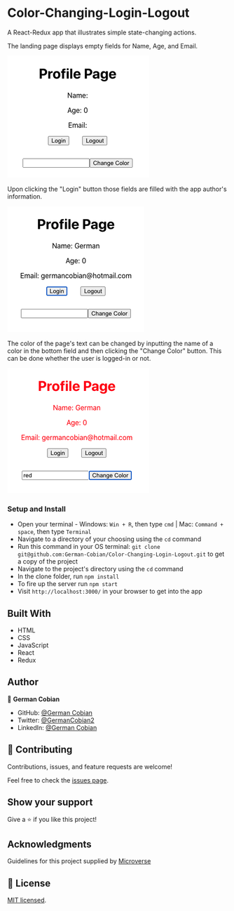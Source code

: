 # Color-Changing-Login-Logout

A React-Redux app that illustrates simple state-changing actions.  

The landing page displays empty fields for Name, Age, and Email.

![Before login](/src/assets/Before-login.png?raw=true "Before login")

Upon clicking the "Login" button those fields are filled with the app author's information.

![After login](/src/assets/After-login.png?raw=true "After login")

The color of the page's text can be changed by inputting the name of a color in the bottom field and then clicking the "Change Color" button. This can be done whether the user is logged-in or not.

![Color change](/src/assets/Change-color.png?raw=true "Color change")


### Setup and Install

* Open your terminal - Windows: `Win + R`, then type `cmd` | Mac: `Command + space`, then type `Terminal`
* Navigate to a directory of your choosing using the `cd` command
* Run this command in your OS terminal: `git clone git@github.com:German-Cobian/Color-Changing-Login-Logout.git` to get a copy of the project
* Navigate to the project's directory using the `cd` command
* In the clone folder, run `npm install`
* To fire up the server run `npm start`
* Visit `http://localhost:3000/` in your browser to get into the app


## Built With

* HTML
* CSS
* JavaScript
* React
* Redux


## Author

👤 **German Cobian**
* GitHub: [@German Cobian](https://github.com/German-Cobian)
* Twitter: [@GermanCobian2](https://twitter.com/GermanCobian2)
* LinkedIn: [@German Cobian](https://www.linkedin.com/in/german-cobian/)


## 🤝 Contributing

Contributions, issues, and feature requests are welcome!

Feel free to check the [issues page](https://github.com/German-Cobian/Color-Changing-Login-Logout/issues).


## Show your support

Give a ⭐️ if you like this project!


## Acknowledgments

Guidelines for this project supplied by [Microverse](https://github.com/microverseinc/curriculum-react-redux/tree/main/group-project)


## 📝 License

[MIT licensed](https://github.com/German-Cobian/Color-Changing-Login-Logout/blob/main/LICENSE).
